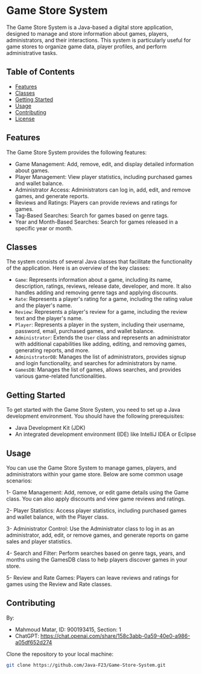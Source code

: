 # Game Store System

The Game Store System is a Java-based a digital store application, designed to manage and store information about games, players, administrators, and their interactions. This system is particularly useful for game stores to organize game data, player profiles, and perform administrative tasks.



## Table of Contents

- [Features](#features)
- [Classes](#classes)
- [Getting Started](#getting-started)
- [Usage](#usage)
- [Contributing](#contributing)
- [License](#license)

## Features

The Game Store System provides the following features:

- Game Management: Add, remove, edit, and display detailed information about games.
- Player Management: View player statistics, including purchased games and wallet balance.
- Administrator Access: Administrators can log in, add, edit, and remove games, and generate reports.
- Reviews and Ratings: Players can provide reviews and ratings for games.
- Tag-Based Searches: Search for games based on genre tags.
- Year and Month-Based Searches: Search for games released in a specific year or month.

## Classes

The system consists of several Java classes that facilitate the functionality of the application. Here is an overview of the key classes:

- `Game`: Represents information about a game, including its name, description, ratings, reviews, release date, developer, and more. It also handles adding and removing genre tags and applying discounts.
- `Rate`: Represents a player's rating for a game, including the rating value and the player's name.
- `Review`: Represents a player's review for a game, including the review text and the player's name.
- `Player`: Represents a player in the system, including their username, password, email, purchased games, and wallet balance.
- `Administrator`: Extends the `User` class and represents an administrator with additional capabilities like adding, editing, and removing games, generating reports, and more.
- `AdministratorDB`: Manages the list of administrators, provides signup and login functionality, and searches for administrators by name.
- `GamesDB`: Manages the list of games, allows searches, and provides various game-related functionalities.

## Getting Started

To get started with the Game Store System, you need to set up a Java development environment. You should have the following prerequisites:

- Java Development Kit (JDK)
- An integrated development environment (IDE) like IntelliJ IDEA or Eclipse

## Usage
You can use the Game Store System to manage games, players, and administrators within your game store. Below are some common usage scenarios:

1- Game Management: Add, remove, or edit game details using the Game class. You can also apply discounts and view game reviews and ratings.

2- Player Statistics: Access player statistics, including purchased games and wallet balance, with the Player class.

3- Administrator Control: Use the Administrator class to log in as an administrator, add, edit, or remove games, and generate reports on game sales and player statistics.

4- Search and Filter: Perform searches based on genre tags, years, and months using the GamesDB class to help players discover games in your store.

5- Review and Rate Games: Players can leave reviews and ratings for games using the Review and Rate classes.

## Contributing
By:
- Mahmoud Matar, ID: 900193415, Section: 1
- ChatGPT: https://chat.openai.com/share/158c3abb-0a59-40e0-a986-a05df652d274

Clone the repository to your local machine:

```bash
git clone https://github.com/Java-F23/Game-Store-System.git



